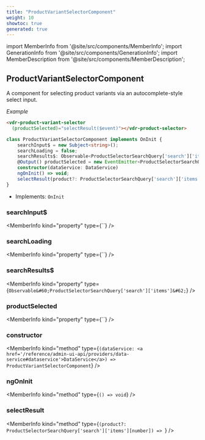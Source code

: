 ```yaml
---
title: "ProductVariantSelectorComponent"
weight: 10
showtoc: true
generated: true
---
```

<!-- This file was generated from the Vendure source. Do not modify. Instead, re-run the "docs:build" script -->
import MemberInfo from '@site/src/components/MemberInfo';
import GenerationInfo from '@site/src/components/GenerationInfo';
import MemberDescription from '@site/src/components/MemberDescription';


## ProductVariantSelectorComponent

<GenerationInfo sourceFile="packages/admin-ui/src/lib/core/src/shared/components/product-variant-selector/product-variant-selector.component.ts" sourceLine="21" packageName="@vendure/admin-ui" />

A component for selecting product variants via an autocomplete-style select input.

*Example*

```HTML
<vdr-product-variant-selector
  (productSelected)="selectResult($event)"></vdr-product-selector>
```

```ts title="Signature"
class ProductVariantSelectorComponent implements OnInit {
    searchInput$ = new Subject<string>();
    searchLoading = false;
    searchResults$: Observable<ProductSelectorSearchQuery['search']['items']>;
    @Output() productSelected = new EventEmitter<ProductSelectorSearchQuery['search']['items'][number]>();
    constructor(dataService: DataService)
    ngOnInit() => void;
    selectResult(product?: ProductSelectorSearchQuery['search']['items'][number]) => ;
}
```
* Implements: <code>OnInit</code>



<div className="members-wrapper">

### searchInput$

<MemberInfo kind="property" type={``}   />


### searchLoading

<MemberInfo kind="property" type={``}   />


### searchResults$

<MemberInfo kind="property" type={`Observable&#60;ProductSelectorSearchQuery['search']['items']&#62;`}   />


### productSelected

<MemberInfo kind="property" type={``}   />


### constructor

<MemberInfo kind="method" type={`(dataService: <a href='/reference/admin-ui-api/providers/data-service#dataservice'>DataService</a>) => ProductVariantSelectorComponent`}   />


### ngOnInit

<MemberInfo kind="method" type={`() => void`}   />


### selectResult

<MemberInfo kind="method" type={`(product?: ProductSelectorSearchQuery['search']['items'][number]) => `}   />




</div>
